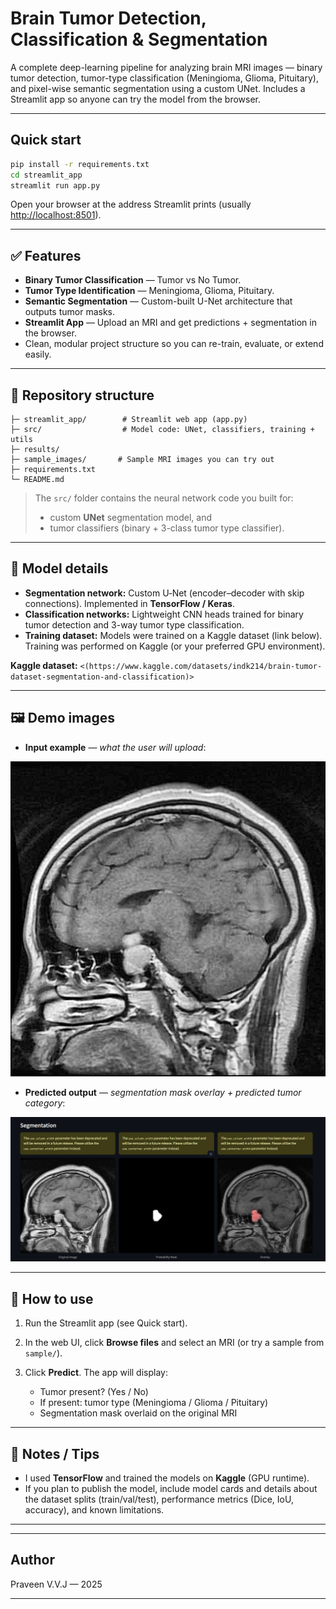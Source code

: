 # Brain Tumor Detection, Classification & Segmentation

A complete deep-learning pipeline for analyzing brain MRI images —
binary tumor detection, tumor-type classification (Meningioma, Glioma, Pituitary), and pixel-wise semantic segmentation using a custom UNet. Includes a Streamlit app so anyone can try the model from the browser.

---

##  Quick start

```bash
pip install -r requirements.txt
cd streamlit_app
streamlit run app.py
```

Open your browser at the address Streamlit prints (usually [http://localhost:8501](http://localhost:8501)).

---

## ✅ Features

* **Binary Tumor Classification** — Tumor vs No Tumor.
* **Tumor Type Identification** — Meningioma, Glioma, Pituitary.
* **Semantic Segmentation** — Custom-built U-Net architecture that outputs tumor masks.
* **Streamlit App** — Upload an MRI and get predictions + segmentation in the browser.
* Clean, modular project structure so you can re-train, evaluate, or extend easily.

---

## 📁 Repository structure

```
├─ streamlit_app/        # Streamlit web app (app.py)
├─ src/                  # Model code: UNet, classifiers, training + utils
├─ results/                 
├─ sample_images/       # Sample MRI images you can try out
├─ requirements.txt
└─ README.md
```

> The `src/` folder contains the neural network code you built for:
>
> * custom **UNet** segmentation model, and
> * tumor classifiers (binary + 3-class tumor type classifier).

---

## 🧩 Model details

* **Segmentation network:** Custom U‑Net (encoder–decoder with skip connections). Implemented in **TensorFlow / Keras**.
* **Classification networks:** Lightweight CNN heads trained for binary tumor detection and 3-way tumor type classification.
* **Training dataset:** Models were trained on a Kaggle dataset (link below). Training was performed on Kaggle (or your preferred GPU environment).

**Kaggle dataset:**
`<(https://www.kaggle.com/datasets/indk214/brain-tumor-dataset-segmentation-and-classification)>`


---


## 🖼️ Demo images

- **Input example** — *what the user will upload*:

![Input MRI sample](./sample_images/pituitary/enh_Tr-pi_0021.jpg)

- **Predicted output** — *segmentation mask overlay + predicted tumor category*:

![Predicted segmentation and classification](./results/pred.png)

---

## 🧪 How to use

1. Run the Streamlit app (see Quick start).
2. In the web UI, click **Browse files** and select an MRI (or try a sample from `sample/`).
3. Click **Predict**. The app will display:

   * Tumor present? (Yes / No)
   * If present: tumor type (Meningioma / Glioma / Pituitary)
   * Segmentation mask overlaid on the original MRI


---

## 🧾 Notes / Tips

* I used **TensorFlow** and trained the models on **Kaggle** (GPU runtime). 
* If you plan to publish the model, include model cards and details about the dataset splits (train/val/test), performance metrics (Dice, IoU, accuracy), and known limitations.

---

---

##  Author

Praveen V.V.J — 2025

---

